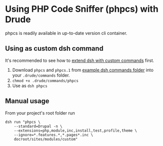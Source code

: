# Using PHP Code Sniffer (phpcs) with Drude

phpcs is readily available in up-to-date version cli container.

## Using as custom dsh command

It's recommended to see how to [extend dsh with custom commands](custom-commands.md) first.

1. Download `phpcs` and `phpcs.1` from [example dsh commands folder](https://github.com/blinkreaction/drude/tree/develop/examples/.drude/commands) into your `.drude/commands` folder.
2. `chmod +x .drude/commands/phpcs`
3. Use as `dsh phpcs`

## Manual usage

From your project's root folder run

```
dsh run "phpcs \
    --standard=Drupal -n \
    --extensions=php,module,inc,install,test,profile,theme \
    --ignore=*.features.*,*.pages*.inc \
    docroot/sites/modules/custom"
```
